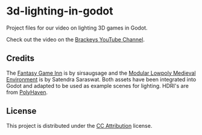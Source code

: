 # 3d-lighting-in-godot
Project files for our video on lighting 3D games in Godot.

Check out the video on the [Brackeys YouTube Channel](http://youtube.com/brackeys).

## Credits
The [Fantasy Game Inn](https://sketchfab.com/3d-models/fantasy-game-inn-192bf30a7e28425ab385aef19769d4b0) is by sirsaugsage and the [Modular Lowpoly Medieval Environment](https://sketchfab.com/3d-models/modular-lowpoly-medieval-environment-5bf0a1562b7e401e9e6d7758ec54d09c) is by Satendra Saraswat. Both assets have been integrated into Godot and adapted to be used as example scenes for lighting.
HDRI's are from [PolyHaven](https://polyhaven.com/hdris/skies).

## License
This project is distributed under the [CC Attribution](https://creativecommons.org/licenses/by/4.0/) license.
